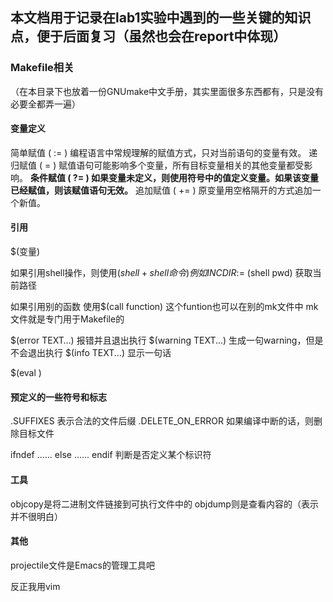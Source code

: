 ## 本文档用于记录在lab1实验中遇到的一些关键的知识点，便于后面复习（虽然也会在report中体现）

### Makefile相关

（在本目录下也放着一份GNUmake中文手册，其实里面很多东西都有，只是没有必要全都弄一遍）

#### 变量定义

简单赋值 ( := ) 编程语言中常规理解的赋值方式，只对当前语句的变量有效。
递归赋值 ( = ) 赋值语句可能影响多个变量，所有目标变量相关的其他变量都受影响。
**条件赋值 ( ?= ) 如果变量未定义，则使用符号中的值定义变量。如果该变量已经赋值，则该赋值语句无效。**
追加赋值 ( += ) 原变量用空格隔开的方式追加一个新值。

#### 引用

$(变量)

如果引用shell操作，则使用$(shell + shell命令)
例如
INCDIR	:=$ (shell pwd)
获取当前路径

如果引用别的函数
使用$(call function)
这个funtion也可以在别的mk文件中
mk文件就是专门用于Makefile的

$(error TEXT…)
报错并且退出执行
$(warning TEXT...)
生成一句warning，但是不会退出执行
$(info TEXT...)
显示一句话

$(eval )

#### 预定义的一些符号和标志
.SUFFIXES	表示合法的文件后缀
.DELETE_ON_ERROR	如果编译中断的话，则删除目标文件

ifndef
......
else
......
endif
判断是否定义某个标识符

#### 工具
objcopy是将二进制文件链接到可执行文件中的
objdump则是查看内容的（表示并不很明白）

#### 其他

projectile文件是Emacs的管理工具吧

反正我用vim